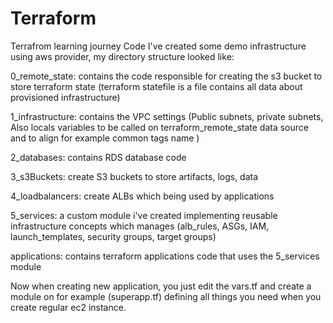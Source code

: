 # Terraform
Terrafrom learning journey Code 
I've created some demo infrastructure using aws provider, my directory structure looked like:

0_remote_state: contains the code responsible for creating the s3 bucket to store terraform state (terraform statefile is a file contains all data about provisioned infrastructure)

1_infrastructure: contains the VPC settings (Public subnets, private subnets, Also locals variables to be called on terraform_remote_state data source and to align for example common tags name )

2_databases: contains RDS database code

3_s3Buckets: create S3 buckets to store artifacts, logs, data

4_loadbalancers: create ALBs which being used by applications

5_services: a custom module i've created implementing reusable infrastructure concepts which manages (alb_rules, ASGs, IAM, launch_templates, security groups, target groups)

applications: contains terraform applications code that uses the 5_services module

Now when creating new application, you just edit the vars.tf and create a module on for example (superapp.tf) defining all things you need when you create regular ec2 instance.
